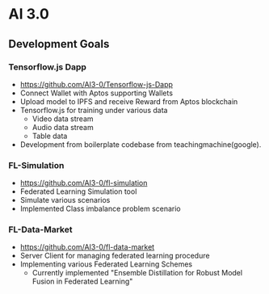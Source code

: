 # AI 3.0

## Development Goals
### Tensorflow.js Dapp
- https://github.com/AI3-0/Tensorflow-js-Dapp
- Connect Wallet with Aptos supporting Wallets
- Upload model to IPFS and receive Reward from Aptos blockchain
- Tensorflow.js for training under various data
    - Video data stream
    - Audio data stream
    - Table data
- Development from boilerplate codebase from teachingmachine(google).

### FL-Simulation
- https://github.com/AI3-0/fl-simulation
- Federated Learning Simulation tool
- Simulate various scenarios
- Implemented Class imbalance problem scenario

### FL-Data-Market
- https://github.com/AI3-0/fl-data-market
- Server Client for managing federated learning procedure
- Implementing various Federated Learning Schemes
    - Currently implemented "Ensemble Distillation for Robust Model Fusion in Federated Learning"
